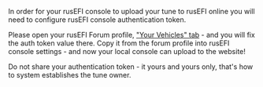 In order for your rusEFI console to upload your tune to rusEFI online you will need to configure rusEFI console authentication token.

Please open your rusEFI Forum profile, ["Your Vehicles" tab](https://rusefi.com/forum/ucp.php?i=254) - and you will fix the auth token value there. Copy it from the forum profile into rusEFI console settings - and now your local console can upload to the website!

Do not share your authentication token - it yours and yours only, that's how to system establishes the tune owner.